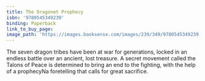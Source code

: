 ```yaml
---
title: The Dragonet Prophecy
isbn: '9780545349239'
binding: Paperback
link_to_buy_page:
image_path: 'https://images.booksense.com/images/239/349/9780545349239.jpg'
---
```



The seven dragon tribes have been at war for generations, locked in an endless battle over an ancient, lost treasure. A secret movement called the Talons of Peace is determined to bring an end to the fighting, with the help of a prophecyNa foretelling that calls for great sacrifice.